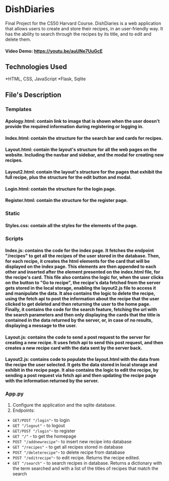 # DishDiaries
Final Project for the CS50 Harvard Course.
DishDiaries is a web application that allows users to create and store their recipes, in an user-friendly way. It has the ability to search through the recipes by its title, and to edit and delete them.
#### Video Demo:  https://youtu.be/auUNe7UuGcE
## Technologies Used
*HTML, CSS, JavaScript
*Flask, Sqlite
## File's Description
### Templates
#### Apology.html: contain link to image that is shown when the user doesn't provide the required information during registering or logging in.
#### Index.html: contain the structure for the search bar and cards for recipes.
#### Layout.html: contain the layout's structure for all the web pages on the website. Including the navbar and sidebar, and the modal for creating new recipes.
#### Layout2.html: contain the layout's structure for the pages that exhibit the full recipe, plus the structure for the edit button and modal.
#### Login.html: contain the structure for the login page.
#### Register.html: contain the structure for the register page.
### Static
#### Styles.css: contain all the styles for the elements of the page.
### Scripts
#### Index.js: contains the code for the index page. It fetches the endpoint "/recipes" to get all the recipes of the user stored in the database. Then, for each recipe, it creates the html elements for the card that will be displayed on the index page. This elements are then appended to each other and inserted after the element presented on the index.html file, for the recipe's card. This file also contains the logic for, when the user clicks on the button to "Go to recipe", the recipe's data fetched from the server gets stored in the local storage, enabling the layout2.js file to access it and manipulate the data. It also contains the logic to delete the recipe, using the fetch api to post the information about the recipe that the user clicked to get deleted and then returning the user to the home page. Finally, it contains the code for the search feature, fetching the url with the search parameters and then only displaying the cards that the title is contained in the data returned by the server, or, in case of no results, displaying a message to the user.
#### Layout.js: contains the code to send a post request to the server for creating a new recipe. It uses fetch api to send this post request, and then creates a new recipe card with the data sent by the server back.
#### Layout2.js: contains code to populate the layout.html with the data from the recipe the user selected. It gets the data stored in local storage and exhibit in the recipe page. It also contains the logic to edit the recipe, by sending a post request via fetch api and then updating the recipe page with the information returned by the server. 
### App.py
1. Configure the application and the sqlite database.
2. Endpoints:

- `GET/POST "/login"`- to login
- `GET "/logout"` - to logout
- `GET/POST "/login"`- to register
- `GET "/"` - to get the homepage
- `POST "/addnewrecipe"`- to insert new recipe into database
- `GET "/recipes"` - to get all recipes stored in database
- `POST "/deleterecipe"`- to delete recipe from database
- `POST "/editrecipe"`- to edit recipe. Returns the recipe edited.
- `GET "/search"` - to search recipes in database. Returns a dictionary with the term searched and with a list of the titles of recipes that match the search


